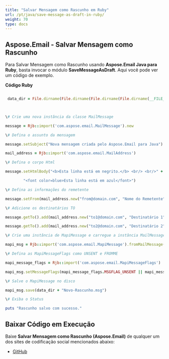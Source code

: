 ```yaml
---
title: "Salvar Mensagem como Rascunho em Ruby"
url: /pt/java/save-message-as-draft-in-ruby/
weight: 70
type: docs
---
```


## **Aspose.Email - Salvar Mensagem como Rascunho**
Para Salvar Mensagem como Rascunho usando **Aspose.Email Java para Ruby**, basta invocar o módulo **SaveMessageAsDraft**. Aqui você pode ver um código de exemplo.

**Código Ruby**

``` ruby

 data_dir = File.dirname(File.dirname(File.dirname(File.dirname(__FILE__)))) + '/data/'



\# Crie uma nova instância da classe MailMessage

message = Rjb::import('com.aspose.email.MailMessage').new

\# Defina o assunto da mensagem

message.setSubject("Nova mensagem criada pelo Aspose.Email para Java")

mail_address = Rjb::import('com.aspose.email.MailAddress')

\# Defina o corpo Html

message.setHtmlBody("<b>Esta linha está em negrito.</b> <br/> <br/>" +

        "<font color=blue>Esta linha está em azul</font>")

\# Defina as informações do remetente

message.setFrom(mail_address.new("from@domain.com", "Nome do Remetente", false))

\# Adicione os destinatários TO

message.getTo().add(mail_address.new("to1@domain.com", "Destinatário 1", false))

message.getTo().add(mail_address.new("to2@domain.com", "Destinatário 2", false))

\# Crie uma instância de MapiMessage e carregue a instância MailMessage nela

mapi_msg = Rjb::import('com.aspose.email.MapiMessage').fromMailMessage(message)

\# Defina as MapiMessageFlags como UNSENT e FROMME

mapi_message_flags = Rjb::import('com.aspose.email.MapiMessageFlags')

mapi_msg.setMessageFlags(mapi_message_flags.MSGFLAG_UNSENT || mapi_message_flags.MSGFLAG_FROMME)

\# Salve o MapiMessage no disco

mapi_msg.save(data_dir + "Novo-Rascunho.msg")

\# Exiba o Status

puts "Rascunho salvo com sucesso."

```
## **Baixar Código em Execução**
Baixe **Salvar Mensagem como Rascunho (Aspose.Email)** de qualquer um dos sites de codificação social mencionados abaixo:

- [GitHub](https://github.com/aspose-email/Aspose.Email-for-Java/blob/master/Plugins/Aspose_Email_Java_for_Ruby/lib/asposeemailjava/Email/savemessageasdraft.rb)